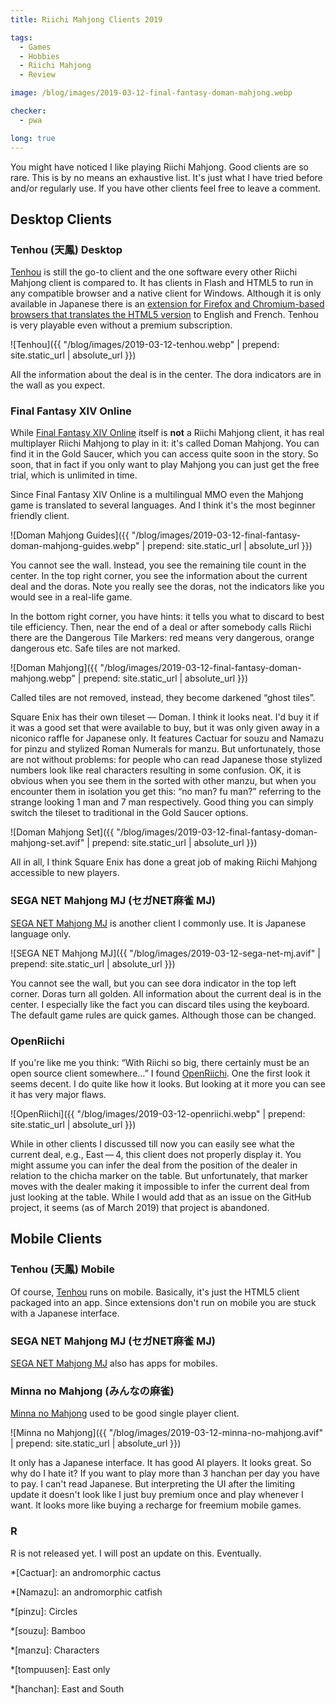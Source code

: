 ```yaml
---
title: Riichi Mahjong Clients 2019

tags:
  - Games
  - Hobbies
  - Riichi Mahjong
  - Review

image: /blog/images/2019-03-12-final-fantasy-doman-mahjong.webp

checker:
  - pwa

long: true
---
```

You might have noticed I like playing Riichi Mahjong.
Good clients are so rare.
This is by no means an exhaustive list.
It's just what I have tried before and/or regularly use.
If you have other clients feel free to leave a comment.

## Desktop Clients

### Tenhou (天鳳) Desktop

[Tenhou](https://tenhou.net/) is still the go-to client and the one software every other Riichi Mahjong client is compared to.
It has clients in Flash and HTML5 to run in any compatible browser and a native client for Windows.
Although it is only available in Japanese there is an [extension for Firefox and Chromium-based browsers that translates the HTML5 version](https://gitlab.com/zefiris/tenhou-english-ui) to English and French.
Tenhou is very playable even without a premium subscription.

![Tenhou]({{ "/blog/images/2019-03-12-tenhou.webp" | prepend: site.static_url | absolute_url }})

All the information about the deal is in the center.
The dora indicators are in the wall as you expect.

### Final Fantasy XIV Online

While [Final Fantasy XIV Online](https://www.finalfantasyxiv.com) itself is **not** a Riichi Mahjong client, it has real multiplayer Riichi Mahjong to play in it: it's called Doman Mahjong.
You can find it in the Gold Saucer, which you can access quite soon in the story.
So soon, that in fact if you only want to play Mahjong you can just get the free trial, which is unlimited in time.

Since Final Fantasy XIV Online is a multilingual MMO even the Mahjong game is translated to several languages.
And I think it's the most beginner friendly client.

![Doman Mahjong Guides]({{ "/blog/images/2019-03-12-final-fantasy-doman-mahjong-guides.webp" | prepend: site.static_url | absolute_url }})

You cannot see the wall.
Instead, you see the remaining tile count in the center.
In the top right corner, you see the information about the current deal and the doras.
Note you really see the doras, not the indicators like you would see in a real-life game.

In the bottom right corner, you have hints: it tells you what to discard to best tile efficiency.
Then, near the end of a deal or after somebody calls Riichi there are the Dangerous Tile Markers: red means very dangerous, orange dangerous etc.
Safe tiles are not marked.

![Doman Mahjong]({{ "/blog/images/2019-03-12-final-fantasy-doman-mahjong.webp" | prepend: site.static_url | absolute_url }})

Called tiles are not removed, instead, they become darkened “ghost tiles”.

Square Enix has their own tileset — Doman.
I think it looks neat.
I'd buy it if it was a good set that were available to buy, but it was only given away in a niconico raffle for Japanese only.
It features Cactuar for souzu and Namazu for pinzu and stylized Roman Numerals for manzu.
But unfortunately, those are not without problems: for people who can read Japanese those stylized numbers look like real characters resulting in some confusion.
OK, it is obvious when you see them in the sorted with other manzu, but when you encounter them in isolation you get this: “no man? fu man?” referring to the strange looking 1 man and 7 man respectively.
Good thing you can simply switch the tileset to traditional in the Gold Saucer options.

![Doman Mahjong Set]({{ "/blog/images/2019-03-12-final-fantasy-doman-mahjong-set.avif" | prepend: site.static_url | absolute_url }})

All in all, I think Square Enix has done a great job of making Riichi Mahjong accessible to new players.

### SEGA NET Mahjong MJ (セガNET麻雀 MJ)

[SEGA NET Mahjong MJ](https://sega-mj.com) is another client I commonly use.
It is Japanese language only.

![SEGA NET Mahjong MJ]({{ "/blog/images/2019-03-12-sega-net-mj.avif" | prepend: site.static_url | absolute_url }})

You cannot see the wall, but you can see dora indicator in the top left corner.
Doras turn all golden. All information about the current deal is in the center.
I especially like the fact you can discard tiles using the keyboard.
The default game rules are quick games.
Although those can be changed.

### OpenRiichi

If you're like me you think: “With Riichi so big, there certainly must be an open source client somewhere…”
I found [OpenRiichi](https://github.com/FluffyStuff/OpenRiichi).
One the first look it seems decent.
I do quite like how it looks.
But looking at it more you can see it has very major flaws.

![OpenRiichi]({{ "/blog/images/2019-03-12-openriichi.webp" | prepend: site.static_url | absolute_url }})

While in other clients I discussed till now you can easily see what the current deal, e.g., East&thinsp;—&thinsp;4, this client does not properly display it.
You might assume you can infer the deal from the position of the dealer in relation to the chicha marker on the table.
But unfortunately, that marker moves with the dealer making it impossible to infer the current deal from just looking at the table.
While I would add that as an issue on the GitHub project, it seems (as of March 2019) that project is abandoned.

## Mobile Clients

### Tenhou (天鳳) Mobile

Of course, [Tenhou](https://tenhou.net/) runs on mobile.
Basically, it's just the HTML5 client packaged into an app.
Since extensions don't run on mobile you are stuck with a Japanese interface.

### SEGA NET Mahjong MJ (セガNET麻雀 MJ)

[SEGA NET Mahjong MJ](https://sega-mj.com) also has apps for mobiles.

### Minna no Mahjong (みんなの麻雀)

[Minna no Mahjong](https://play.google.com/store/apps/details?id=jp.co.unbalance.android.mjminna) used to be good single player client.

![Minna no Mahjong]({{ "/blog/images/2019-03-12-minna-no-mahjong.avif" | prepend: site.static_url | absolute_url }})

It only has a Japanese interface.
It has good AI players. It looks great. So why do I hate it?
If you want to play more than 3 hanchan per day you have to pay.
I can't read Japanese.
But interpreting the UI after the limiting update it doesn't look like I just buy premium once and play whenever I want.
It looks more like buying a recharge for freemium mobile games.

### R

R is not released yet.
I will post an update on this. Eventually.

*[Cactuar]: an andromorphic cactus

*[Namazu]: an andromorphic catfish

*[pinzu]: Circles

*[souzu]: Bamboo

*[manzu]: Characters

*[tompuusen]: East only

*[hanchan]: East and South
